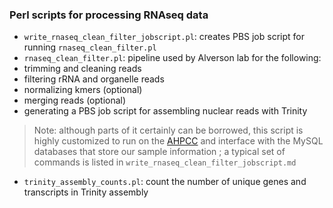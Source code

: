 ### Perl scripts for processing RNAseq data

- `write_rnaseq_clean_filter_jobscript.pl`: creates PBS job script for running `rnaseq_clean_filter.pl`
- `rnaseq_clean_filter.pl`: pipeline used by Alverson lab for the following:
 - trimming and cleaning reads
 - filtering rRNA and organelle reads
 - normalizing kmers (optional)
 - merging reads (optional)
 - generating a PBS job script for assembling nuclear reads with Trinity  

>Note: although parts of it certainly can be borrowed, this script is highly customized to run on the [AHPCC](http://hpc.uark.edu/hpc/) and interface with the MySQL databases that store our sample information ; a typical set of commands is listed in `write_rnaseq_clean_filter_jobscript.md`

- `trinity_assembly_counts.pl`: count the number of unique genes and transcripts in Trinity assembly